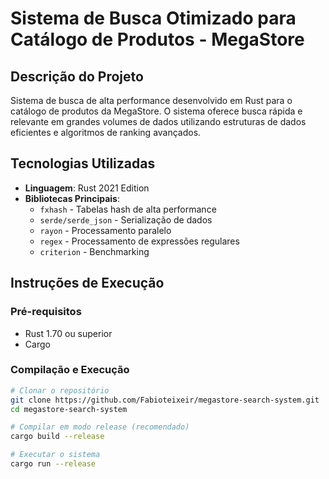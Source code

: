 # Sistema de Busca Otimizado para Catálogo de Produtos - MegaStore

## Descrição do Projeto

Sistema de busca de alta performance desenvolvido em Rust para o catálogo de produtos da MegaStore. O sistema oferece busca rápida e relevante em grandes volumes de dados utilizando estruturas de dados eficientes e algoritmos de ranking avançados.

## Tecnologias Utilizadas

- **Linguagem**: Rust 2021 Edition
- **Bibliotecas Principais**:
  - `fxhash` - Tabelas hash de alta performance
  - `serde/serde_json` - Serialização de dados
  - `rayon` - Processamento paralelo
  - `regex` - Processamento de expressões regulares
  - `criterion` - Benchmarking

## Instruções de Execução

### Pré-requisitos
- Rust 1.70 ou superior
- Cargo

### Compilação e Execução
```bash
# Clonar o repositório
git clone https://github.com/Fabioteixeir/megastore-search-system.git
cd megastore-search-system

# Compilar em modo release (recomendado)
cargo build --release

# Executar o sistema
cargo run --release
